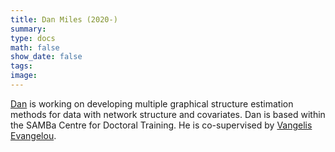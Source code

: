 ```yaml
---
title: Dan Miles (2020-)
summary:
type: docs
math: false
show_date: false
tags:
image:
---
```


[Dan](https://samba.ac.uk/student/daniel-miles/) is working on developing multiple graphical structure estimation methods for data with network structure and covariates. Dan is based within the SAMBa Centre for Doctoral Training. He is co-supervised by [Vangelis Evangelou](https://researchportal.bath.ac.uk/en/persons/vangelis-evangelou).